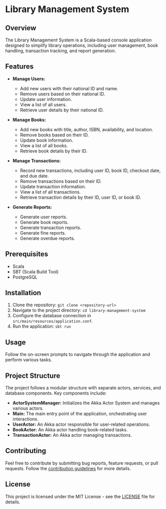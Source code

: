 # Library Management System

## Overview

The Library Management System is a Scala-based console application designed to simplify library operations, including user management, book handling, transaction tracking, and report generation.

## Features

- **Manage Users:**

  - Add new users with their national ID and name.
  - Remove users based on their national ID.
  - Update user information.
  - View a list of all users.
  - Retrieve user details by their national ID.

- **Manage Books:**

  - Add new books with title, author, ISBN, availability, and location.
  - Remove books based on their ID.
  - Update book information.
  - View a list of all books.
  - Retrieve book details by their ID.

- **Manage Transactions:**

  - Record new transactions, including user ID, book ID, checkout date, and due date.
  - Remove transactions based on their ID.
  - Update transaction information.
  - View a list of all transactions.
  - Retrieve transaction details by their ID, user ID, or book ID.

- **Generate Reports:**
  - Generate user reports.
  - Generate book reports.
  - Generate transaction reports.
  - Generate fine reports.
  - Generate overdue reports.

## Prerequisites

- Scala
- SBT (Scala Build Tool)
- PostgreSQL

## Installation

1. Clone the repository: `git clone <repository-url>`
2. Navigate to the project directory: `cd library-management-system`
3. Configure the database connection in `src/main/resources/application.conf`.
4. Run the application: `sbt run`

## Usage

Follow the on-screen prompts to navigate through the application and perform various tasks.

## Project Structure

The project follows a modular structure with separate actors, services, and database components. Key components include:

- **ActorSystemManager:** Initializes the Akka Actor System and manages various actors.
- **Main:** The main entry point of the application, orchestrating user interactions.
- **UserActor:** An Akka actor responsible for user-related operations.
- **BookActor:** An Akka actor handling book-related tasks.
- **TransactionActor:** An Akka actor managing transactions.

## Contributing

Feel free to contribute by submitting bug reports, feature requests, or pull requests. Follow the [contribution guidelines](CONTRIBUTING.md) for more details.

## License

This project is licensed under the MIT License - see the [LICENSE](LICENSE) file for details.
